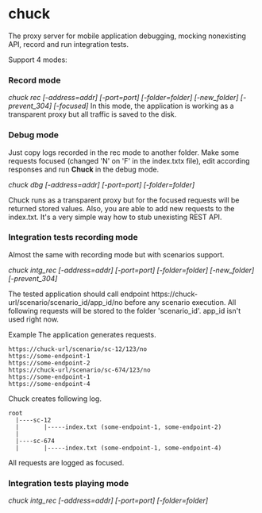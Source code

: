 # chuck

The proxy server for mobile application debugging, mocking nonexisting API, record and run integration tests.

Support 4 modes:

### Record mode

*chuck rec [-address=addr] [-port=port] [-folder=folder] [-new_folder] [-prevent_304] [-focused]*
In this mode, the application is working as a transparent proxy but all traffic is saved to the disk.

### Debug mode

Just copy logs recorded in the rec mode to another folder. Make some requests focused (changed 'N' on 'F' in the index.txtx file), edit according responses and run **Chuck** in the debug mode.

*chuck dbg [-address=addr] [-port=port] [-folder=folder]*

Chuck runs as a transparent proxy but for the focused requests will be returned stored values. Also, you are able to add new requests to the index.txt. It's a very simple way how to stub unexisting REST API.

### Integration tests recording mode

Almost the same with recording mode but with scenarios support. 

*chuck intg_rec [-address=addr] [-port=port] [-folder=folder] [-new_folder] [-prevent_304]*

The tested application should call endpoint https://chuck-url/scenario/scenario_id/app_id/no before any scenario execution. All following requests will be stored to the folder 'scenario_id'. app_id isn't used right now.

Example
The application generates requests.
```
https://chuck-url/scenario/sc-12/123/no
https://some-endpoint-1
https://some-endpoint-2
https://chuck-url/scenario/sc-674/123/no
https://some-endpoint-1
https://some-endpoint-4
```

Chuck creates following log.

```
root
  |----sc-12
  |       |-----index.txt (some-endpoint-1, some-endpoint-2)
  |
  |----sc-674
  |       |-----index.txt (some-endpoint-1, some-endpoint-4)
  ```
  All requests are logged as focused.


### Integration tests playing mode

*chuck intg_rec [-address=addr] [-port=port] [-folder=folder]*
